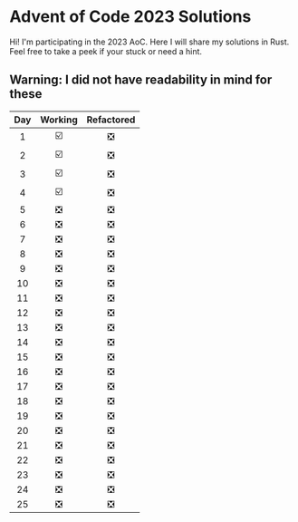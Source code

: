 # Advent of Code 2023 Solutions
Hi! I'm participating in the 2023 AoC. Here I will share my solutions in Rust. Feel free to take a peek if your stuck or need a hint. 
## **Warning: I did not have readability in mind for these**
| Day | Working | Refactored |
| :---: | :---: | :---: |
| 1 | ☑️ | ❎ |
| 2 | ☑️ | ❎ |
| 3 | ☑️ | ❎ |
| 4 | ☑️ | ❎ |
| 5 | ❎ | ❎ |
| 6 | ❎ | ❎ |
| 7 | ❎ | ❎ |
| 8 | ❎ | ❎ |
| 9 | ❎ | ❎ |
| 10 | ❎ | ❎ |
| 11 | ❎ | ❎ |
| 12 | ❎ | ❎ |
| 13 | ❎ | ❎ |
| 14 | ❎ | ❎ |
| 15 | ❎ | ❎ |
| 16 | ❎ | ❎ |
| 17 | ❎ | ❎ |
| 18 | ❎ | ❎ |
| 19 | ❎ | ❎ |
| 20 | ❎ | ❎ |
| 21 | ❎ | ❎ |
| 22 | ❎ | ❎ |
| 23 | ❎ | ❎ |
| 24 | ❎ | ❎ |
| 25 | ❎ | ❎ |
